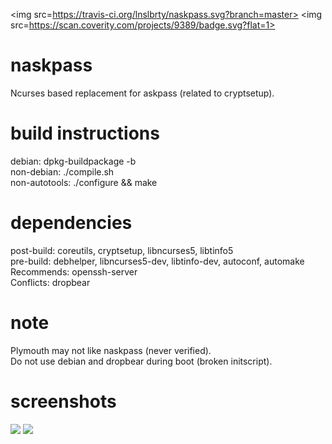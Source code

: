 <img src=https://travis-ci.org/lnslbrty/naskpass.svg?branch=master>
<img src=https://scan.coverity.com/projects/9389/badge.svg?flat=1>

naskpass
========
Ncurses based replacement for askpass (related to cryptsetup). <br />

build instructions
========
debian: dpkg-buildpackage -b <br />
non-debian: ./compile.sh <br />
non-autotools: ./configure && make <br />

dependencies
========
post-build: coreutils, cryptsetup, libncurses5, libtinfo5 <br />
pre-build: debhelper, libncurses5-dev, libtinfo-dev, autoconf, automake <br />
Recommends: openssh-server <br />
Conflicts: dropbear <br />

note
========
Plymouth may not like naskpass (never verified). <br />
Do not use debian and dropbear during boot (broken initscript). <br />

screenshots
========

<img src=https://i.imgur.com/Vea7dQ5.jpg>
<img src=https://i.imgur.com/rU2nrBW.jpg>
